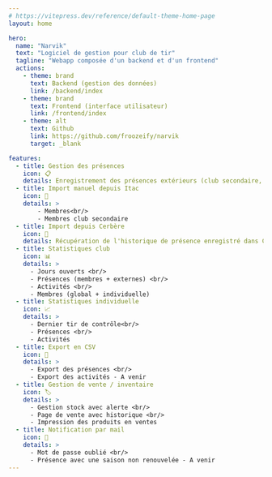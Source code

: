```yaml
---
# https://vitepress.dev/reference/default-theme-home-page
layout: home

hero:
  name: "Narvik"
  text: "Logiciel de gestion pour club de tir"
  tagline: "Webapp composée d'un backend et d'un frontend"
  actions:
    - theme: brand
      text: Backend (gestion des données)
      link: /backend/index
    - theme: brand
      text: Frontend (interface utilisateur)
      link: /frontend/index
    - theme: alt
      text: Github
      link: https://github.com/froozeify/narvik
      target: _blank

features:
  - title: Gestion des présences
    icon: 📋
    details: Enregistrement des présences extérieurs (club secondaire, découverte, initiation).
  - title: Import manuel depuis Itac
    icon: 📝
    details: >
        - Membres<br/>
        - Membres club secondaire
  - title: Import depuis Cerbère
    icon: 📝
    details: Récupération de l'historique de présence enregistré dans Cerbère.
  - title: Statistiques club
    icon: 📊
    details: >
      - Jours ouverts <br/>
      - Présences (membres + externes) <br/>
      - Activités <br/>
      - Membres (global + individuelle)
  - title: Statistiques individuelle
    icon: 📈
    details: >
      - Dernier tir de contrôle<br/>
      - Présences <br/>
      - Activités
  - title: Export en CSV
    icon: 📁
    details: >
      - Export des présences <br/>
      - Export des activités - A venir
  - title: Gestion de vente / inventaire
    icon: 🏷️
    details: >
      - Gestion stock avec alerte <br/>
      - Page de vente avec historique <br/>
      - Impression des produits en ventes
  - title: Notification par mail
    icon: 📧
    details: >
      - Mot de passe oublié <br/>
      - Présence avec une saison non renouvelée - A venir
---
```


